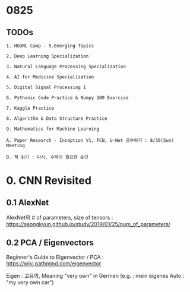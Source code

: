 # 0825
## TODOs
```
1. HGUML Camp - 5.Emerging Topics

2. Deep Learning Specialization

3. Natural Language Processing Specialization

4. AI for Medicine Specialization

5. Digital Signal Processing 1

6. Pythonic Code Practice & Numpy 100 Exercise

7. Kaggle Practice

8. Algorithm & Data Structure Practice

9. Mathematics for Machine Learning

A. Paper Research - Inception V1, FCN, U-Net 공부하기 : 8/30(Sun) Meeting

B. 책 읽기 : 다시, 수학이 필요한 순간
```

# 0. CNN Revisited

## 0.1 AlexNet
AlexNet의 # of parameters, size of tensors : https://seongkyun.github.io/study/2019/01/25/num_of_parameters/

## 0.2 PCA / Eigenvectors
Beginner's Guide to Eigenvector / PCA : https://wiki.pathmind.com/eigenvector

Eigen : 고유의, Meaning "very own" in Germen (e.g. : mein eigenes Auto : "my very own car")

